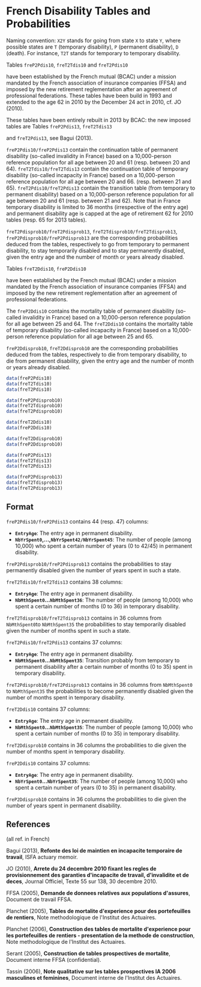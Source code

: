 # French Disability Tables and Probabilities

Naming convention: `X2Y` stands for going from state `X` to state `Y`, where possible states are `T` (temporary disability), `P` (permanent disability), `D` (death). For instance, `T2T` stands for temporary to temporary disability.

Tables `freP2Pdis10`, `freT2Tdis10` and `freT2Pdis10`

have been established by the French mutual (BCAC) under a mission mandated by the French association of insurance companies (FFSA) and imposed by the new retirement reglementation after an agreement of professional federations. These tables have been build in 1993 and extended to the age 62 in 2010 by the December 24 act in 2010, cf. JO (2010).

These tables have been entirely rebuilt in 2013 by BCAC: the new imposed tables are Tables `freP2Pdis13`, `freT2Tdis13`

and `freT2Pdis13`, see Bagui (2013).

`freP2Pdis10/freP2Pdis13` contain the continuation table of permanent disability (so-called invalidity in France) based on a 10,000-person reference population for all age between 20 and 61 (resp. between 20 and 64). `freT2Tdis10/freT2Tdis13` contain the continuation table of temporary disability (so-called incapacity in France) based on a 10,000-person reference population for all age between 20 and 66. (resp. between 21 and 65). `freT2Pdis10/freT2Pdis13` contain the transition table (from temporary to permanent disability) based on a 10,000-person reference population for all age between 20 and 61 (resp. between 21 and 62). Note that in France temporary disability is limited to 36 months (irrespective of the entry age) and permanent disability age is capped at the age of retirement 62 for 2010 tables (resp. 65 for 2013 tables).

`freT2Pdisprob10/freT2Pdisprob13`, `freT2Tdisprob10/freT2Tdisprob13`, `freP2Pdisprob10/freP2Pdisprob13` are the corresponding probabilities deduced from the tables, respectively to go from temporary to permanent disability, to stay temporarily disabled and to stay permanently disabled, given the entry age and the number of month or years already disabled.

Tables `freT2Ddis10`, `freP2Ddis10`

have been established by the French mutual (BCAC) under a mission mandated by the French association of insurance companies (FFSA) and imposed by the new retirement reglementation after an agreement of professional federations.

The `freP2Ddis10` contains the mortality table of permanent disability (so-called invalidity in France) based on a 10,000-person reference population for all age between 25 and 64. The `freT2Ddis10` contains the mortality table of temporary disability (so-called incapacity in France) based on a 10,000-person reference population for all age between 25 and 65.

`freP2Ddisprob10`, `freT2Ddisprob10` are the corresponding probabilities deduced from the tables, respectively to die from temporary disability, to die from permanent disability, given the entry age and the number of month or years already disabled.

```r
data(freP2Pdis10)
data(freT2Tdis10)
data(freT2Pdis10)

data(freP2Pdisprob10)
data(freT2Tdisprob10)
data(freT2Pdisprob10)

data(freT2Ddis10)
data(freP2Ddis10)

data(freT2Ddisprob10)
data(freP2Ddisprob10)

data(freP2Pdis13)
data(freT2Tdis13)
data(freT2Pdis13)

data(freP2Pdisprob13)
data(freT2Tdisprob13)
data(freT2Pdisprob13)
```

## Format

`freP2Pdis10/freP2Pdis13` contains 44 (resp. 47) columns:

- **`EntryAge`**: The entry age in permanent disability.
- **`NbYrSpent0`,...,`NbYrSpent42/NbYrSpent45`**: The number of people (among 10,000) who spent a certain number of years (0 to 42/45) in permanent disability.

`freP2Pdisprob10/freP2Pdisprob13` contains the probabilities to stay permanently disabled given the number of years spent in such a state.

`freT2Tdis10/freT2Tdis13` contains 38 columns:

- **`EntryAge`**: The entry age in permanent disability.
- **`NbMthSpent0`...`NbMthSpent36`**: The number of people (among 10,000) who spent a certain number of months (0 to 36) in temporary disability.

`freT2Tdisprob10/freT2Tdisprob13` contains in 36 columns 
from `NbMthSpent0`to `NbMthSpent35` the probabilities to stay temporarily disabled given the number of months spent in such a state.

`freT2Pdis10/freT2Pdis13` contains 37 columns:

- **`EntryAge`**: The entry age in permanent disability.
- **`NbMthSpent0`...`NbMthSpent35`**: Transition probably from temporary to permanent disability after a certain number of months (0 to 35) spent in temporary disability.

`freT2Pdisprob10/freT2Pdisprob13` contains in 36 columns 
from `NbMthSpent0` to `NbMthSpent35` the probabilities 
to become permanently disabled given the number of months spent in
temporary disability.


`freT2Ddis10` contains 37 columns:


- **`EntryAge`**: The entry age in permanent disability.
- **`NbMthSpent0`...`NbMthSpent35`**: The number of people (among 10,000) who spent a certain number of months (0 to 35) in temporary disability.

`freT2Ddisprob10` contains in 36 columns the probabilities
to die given the number of months spent in temporary disability.


`freP2Ddis10` contains 37 columns:


- **`EntryAge`**: The entry age in permanent disability.
- **`NbYrSpent0`...`NbYrSpent35`**: The number of people (among 10,000) who spent a certain number of years (0 to 35) in permanent disability.

`freP2Ddisprob10` contains in 36 columns the probabilities
to die given the number of years spent in permanent disability.

## References

(all ref. in French)

Bagui (2013), **Refonte des loi de maintien en incapacite temporaire de travail**, ISFA actuary memoir.

JO (2010), **Arrete du 24 decembre 2010 fixant les regles de provisionnement des garanties d'incapacite de travail, d'invalidite et de deces**, Journal Officiel, Texte 55 sur 138, 30 decembre 2010.

FFSA (2005), **Demande de donnees relatives aux populations d'assures**, Document de travail FFSA.

Planchet (2005), **Tables de mortalite d'experience pour des portefeuilles de rentiers**, Note methodologique de l'Institut des Actuaires.

Planchet (2006), **Construction des tables de mortalite d'experience pour les portefeuilles de rentiers - presentation de la methode de construction**, Note methodologique de l'Institut des Actuaires.

Serant (2005), **Construction de tables prospectives de mortalite**, Document interne FFSA (confidential).

Tassin (2006), **Note qualitative sur les tables prospectives IA 2006 masculines et feminines**, Document interne de l'Institut des Actuaires.

 
